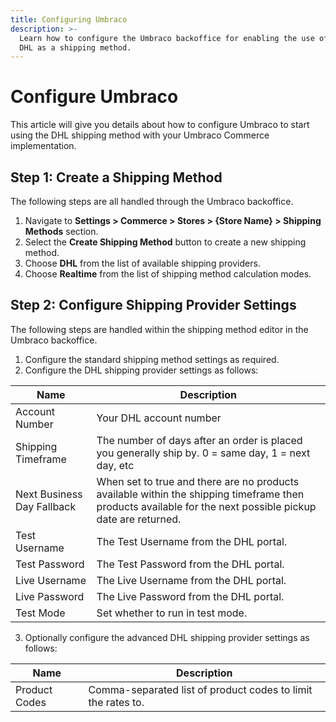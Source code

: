 ```yaml
---
title: Configuring Umbraco
description: >-
  Learn how to configure the Umbraco backoffice for enabling the use of
  DHL as a shipping method.
---
```


# Configure Umbraco

This article will give you details about how to configure Umbraco to start using the DHL shipping method with your Umbraco Commerce implementation.

## Step 1: Create a Shipping Method

The following steps are all handled through the Umbraco backoffice.

1. Navigate to **Settings > Commerce > Stores > {Store Name} > Shipping Methods** section.
2. Select the **Create Shipping Method** button to create a new shipping method.
3. Choose **DHL** from the list of available shipping providers.
3. Choose **Realtime** from the list of shipping method calculation modes.

## Step 2: Configure Shipping Provider Settings

The following steps are handled within the shipping method editor in the Umbraco backoffice.

1. Configure the standard shipping method settings as required.
2. Configure the DHL shipping provider settings as follows:

| Name | Description |
| ---- | ----------- |
| Account Number | Your DHL account number |
| Shipping Timeframe | The number of days after an order is placed you generally ship by. 0 = same day, 1 = next day, etc |
| Next Business Day Fallback | When set to true and there are no products available within the shipping timeframe then products available for the next possible pickup date are returned. |
| Test Username | The Test Username from the DHL portal. |
| Test Password | The Test Password from the DHL portal. |
| Live Username | The Live Username from the DHL portal. |
| Live Password | The Live Password from the DHL portal. |
| Test Mode | Set whether to run in test mode. |

3. Optionally configure the advanced DHL shipping provider settings as follows:

| Name | Description |
| ---- | ----------- |
| Product Codes | Comma-separated list of product codes to limit the rates to. |
